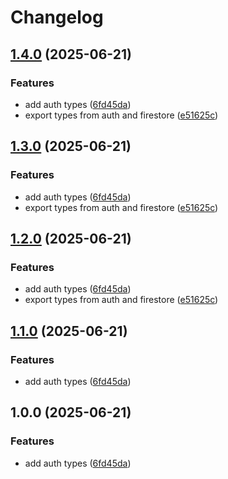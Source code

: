 # Changelog

## [1.4.0](https://github.com/peeranat-dan/firebase-helpers/compare/v1.3.0...v1.4.0) (2025-06-21)


### Features

* add auth types ([6fd45da](https://github.com/peeranat-dan/firebase-helpers/commit/6fd45daa35591d3c87ca2d0b4b20bc61df789388))
* export types from auth and firestore ([e51625c](https://github.com/peeranat-dan/firebase-helpers/commit/e51625c0a68b5f9daf016d5e6a7fc7e5fabcc4eb))

## [1.3.0](https://github.com/peeranat-dan/firebase-helpers/compare/v1.2.0...v1.3.0) (2025-06-21)


### Features

* add auth types ([6fd45da](https://github.com/peeranat-dan/firebase-helpers/commit/6fd45daa35591d3c87ca2d0b4b20bc61df789388))
* export types from auth and firestore ([e51625c](https://github.com/peeranat-dan/firebase-helpers/commit/e51625c0a68b5f9daf016d5e6a7fc7e5fabcc4eb))

## [1.2.0](https://github.com/peeranat-dan/firebase-helpers/compare/v1.1.0...v1.2.0) (2025-06-21)


### Features

* add auth types ([6fd45da](https://github.com/peeranat-dan/firebase-helpers/commit/6fd45daa35591d3c87ca2d0b4b20bc61df789388))
* export types from auth and firestore ([e51625c](https://github.com/peeranat-dan/firebase-helpers/commit/e51625c0a68b5f9daf016d5e6a7fc7e5fabcc4eb))

## [1.1.0](https://github.com/peeranat-dan/firebase-helpers/compare/v1.0.0...v1.1.0) (2025-06-21)


### Features

* add auth types ([6fd45da](https://github.com/peeranat-dan/firebase-helpers/commit/6fd45daa35591d3c87ca2d0b4b20bc61df789388))

## 1.0.0 (2025-06-21)


### Features

* add auth types ([6fd45da](https://github.com/peeranat-dan/firebase-helpers/commit/6fd45daa35591d3c87ca2d0b4b20bc61df789388))
